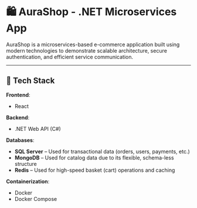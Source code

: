 # 🛍️ AuraShop - .NET Microservices App

AuraShop is a microservices-based e-commerce application built using modern technologies to demonstrate scalable architecture, secure authentication, and efficient service communication.

---

## 🔧 Tech Stack

**Frontend**:  
- React

**Backend**:  
- .NET Web API (C#)

**Databases**:  
- **SQL Server** – Used for transactional data (orders, users, payments, etc.)  
- **MongoDB** – Used for catalog data due to its flexible, schema-less structure  
- **Redis** – Used for high-speed basket (cart) operations and caching

**Containerization**:  
- Docker  
- Docker Compose
